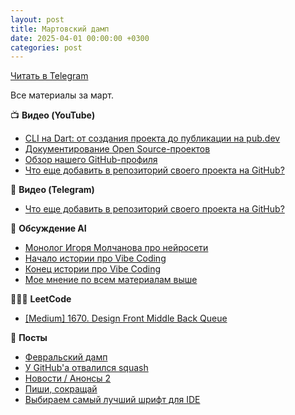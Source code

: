```yaml
---
layout: post
title: Мартовский дамп
date: 2025-04-01 00:00:00 +0300
categories: post
---
```


[Читать в Telegram](https://t.me/fluttermiddlepodcast/412)

Все материалы за март.

📺 **Видео (YouTube)**

- [CLI на Dart: от создания проекта до публикации на pub.dev](https://youtu.be/2iTUsrsHebM)
- [Документирование Open Source-проектов](https://youtu.be/isz5GszmBwQ)
- [Обзор нашего GitHub-профиля](https://youtu.be/Ieq8S5R8rv8)
- [Что еще добавить в репозиторий своего проекта на GitHub?](https://youtu.be/2iURYD6F_yw)

💬 **Видео (Telegram)**

- [Что еще добавить в репозиторий своего проекта на GitHub?](https://t.me/fluttermiddlepodcast/402)

🤖 **Обсуждение AI**

- [Монолог Игоря Молчанова про нейросети](https://t.me/fluttermiddlepodcast/404)
- [Начало истории про Vibe Coding](https://t.me/fluttermiddlepodcast/406)
- [Конец истории про Vibe Coding](https://t.me/fluttermiddlepodcast/407)
- [Мое мнение по всем материалам выше](https://t.me/fluttermiddlepodcast/408)

👨🏻‍💻 **LeetCode**

- [[Medium] 1670. Design Front Middle Back Queue](https://youtu.be/Y0gkKcIWtd8)

🔖 **Посты**

- [Февральский дамп](https://t.me/fluttermiddlepodcast/396)
- [У GitHub'а отвалился squash](https://t.me/fluttermiddlepodcast/401)
- [Новости / Анонсы 2](https://t.me/fluttermiddlepodcast/403)
- [Пиши, сокращай](https://t.me/fluttermiddlepodcast/409)
- [Выбираем самый лучший шрифт для IDE](https://t.me/fluttermiddlepodcast/411)
